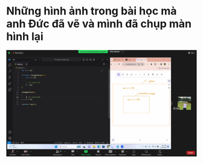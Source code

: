 # Những hình ảnh trong bài học mà anh Đức đã vẽ và mình đã chụp màn hình lại

![scope 1](image.png)
